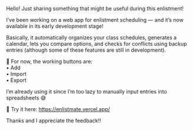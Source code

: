 Hello! Just sharing something that might be useful during this enlistment!  
  
I’ve been working on a web app for enlistment scheduling — and it’s now available in its early development stage!  
  
Basically, it automatically organizes your class schedules, generates a calendar, lets you compare options, and checks for conflicts using backup entries (although some of these features are still in development).  
  
🔧 For now, the working buttons are:  
• Add  
• Import  
• Export  
  
I’m already using it since I’m too lazy to manually input entries into spreadsheets 😅  
  
🔗 Try it here: https://enlistmate.vercel.app/  
  
Thanks and I appreciate the feedback!!